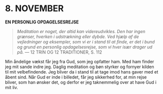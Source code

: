 # 8. NOVEMBER

**EN PERSONLIG OPDAGELSESREJSE**

> *Meditation er noget, der altid kan videreudvikles. Den har ingen grænser, hverken i udstrækning eller dybde. Ved hjælp af de vejledninger og eksempler, som vi er i stand til at finde, er det i bund og grund en personlig opdagelsesrejse, som vi hver især drager ud på.*
> — 12 TRIN OG 12 TRADITIONER, S. 112

Min åndelige vækst får jeg fra Gud, som jeg opfatter ham. Med ham finder jeg mit sande indre jeg. Daglig meditation og bøn styrker og fornyer kilden til mit velbefindende. Jeg bliver da i stand til at tage imod hans gaver med et åbent sind. Når Gud er inde i billedet, får jeg sikkerhed for, at min rejse bliver, som han ønsker det, og derfor er jeg taknemmelig over at have Gud i mit liv.
